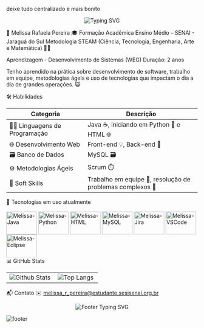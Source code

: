 deixe tudo centralizado e mais bonito <p align="center"> <img src="https://readme-typing-svg.herokuapp.com/?font=Fira+Code&size=20&pause=1000&color=EC4899&center=true&vCenter=true&width=600&lines=Olá%2C+eu+sou+a+Melissa!;Apaixonada+por+tecnologia+e+aprendizado+contínuo;Sempre+em+busca+de+evolução+e+conhecimento+🚀" alt="Typing SVG" /> </p>
💼 Melissa Rafaela Pereira
🎓 Formação Acadêmica
Ensino Médio – SENAI - Jaraguá do Sul
Metodologia STEAM (Ciência, Tecnologia, Engenharia, Arte e Matemática) 🔬🎨

Aprendizagem - Desenvolvimento de Sistemas (WEG)
Duração: 2 anos

Tenho aprendido na prática sobre desenvolvimento de software, trabalho em equipe, metodologias ágeis e uso de tecnologias que impactam o dia a dia de grandes operações. 😺

🛠️ Habilidades
<table> <thead> <tr> <th>Categoria</th> <th>Descrição</th> </tr> </thead> <tbody> <tr> <td>🧑‍💻 Linguagens de Programação</td> <td>Java ☕, iniciando em Python 🐍 e HTML 🌐</td> </tr> <tr> <td>🌐 Desenvolvimento Web</td> <td>Front-end 💡, Back-end 🔧</td> </tr> <tr> <td>🗃️ Banco de Dados</td> <td>MySQL 🗃️</td> </tr> <tr> <td>⚙️ Metodologias Ágeis</td> <td>Scrum ⏱️</td> </tr> <tr> <td>🤝 Soft Skills</td> <td>Trabalho em equipe 🤝, resolução de problemas complexos 🧩</td> </tr> </tbody> </table>
🌟 Tecnologias em uso atualmente
<div style="display: inline_block"> <br> <img align="center" alt="Melissa-Java" height="60" width="80" src="https://cdn.jsdelivr.net/gh/devicons/devicon@latest/icons/java/java-original.svg" /> <img align="center" alt="Melissa-Python" height="60" width="80" src="https://cdn.jsdelivr.net/gh/devicons/devicon@latest/icons/python/python-original.svg" /> <img align="center" alt="Melissa-HTML" height="60" width="80" src="https://cdn.jsdelivr.net/gh/devicons/devicon@latest/icons/html5/html5-original.svg" /> <img align="center" alt="Melissa-MySQL" height="60" width="80" src="https://cdn.jsdelivr.net/gh/devicons/devicon@latest/icons/mysql/mysql-original-wordmark.svg" /> <img align="center" alt="Melissa-Jira" height="60" width="80" src="https://cdn.jsdelivr.net/gh/devicons/devicon@latest/icons/jira/jira-original-wordmark.svg" /> <img align="center" alt="Melissa-VSCode" height="60" width="80" src="https://cdn.jsdelivr.net/gh/devicons/devicon@latest/icons/vscode/vscode-original.svg" /> <img align="center" alt="Melissa-Eclipse" height="60" width="80" src="https://cdn.jsdelivr.net/gh/devicons/devicon@latest/icons/eclipse/eclipse-original.svg" /> </div>
📊 GitHub Stats
<table> <tr> <td> <img align="left" src="https://github-readme-stats.vercel.app/api?username=melll1601&theme=radical&hide_border=false&include_all_commits=true&show_icons=true" alt="Github Stats" /> </td> <td> <img align="left" src="https://github-readme-stats.vercel.app/api/top-langs/?username=melll1601&theme=radical&hide_border=false&layout=compact" alt="Top Langs" /> </td> </tr> </table>

📬 Contato
✉️ melissa_r_pereira@estudante.sesisenai.org.br


<p align="center"> <img src="https://readme-typing-svg.herokuapp.com/?font=Fira+Code&size=20&pause=1000&color=EC4899&center=true&vCenter=true&width=600&lines=Obrigada+por+visitar+meu+perfil!;Vamos+construir+juntos+o+futuro+da+tecnologia+💻" alt="Footer Typing SVG" /> </p>

![footer](https://github.com/user-attachments/assets/6098bc3b-1a35-4df2-85a2-c33028e73512)
